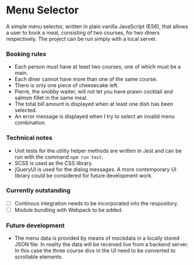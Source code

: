 # Menu Selector
A simple menu selector, written in plain vanilla JavaScript (ES6), that allows a user to book a meal, consisting of two courses, for two diners respectively. The project can be run simply with a local server.

### Booking rules
* Each person must have at least two courses, one of which must be a main.
* Each diner cannot have more than one of the same course.
* There is only one piece of cheesecake left.
* Pierre, the snobby waiter, will not let you have prawn cocktail and salmon fillet in the same meal.
* The total bill amount is displayed when at least one dish has been selected.
* An error message is displayed when I try to select an invalid menu combination.

### Technical notes
* Unit tests for the utility helper methods are written in Jest and can be run with the command `npm run test`.
* SCSS is used as the CSS library.
* jQueryUI is used for the dialog messages. A more contemporary UI library could be considered for future development work.

### Currently outstanding
- [ ] Continous integration needs to be incorporated into the respository.
- [ ] Module bundling with Webpack to be added.

### Future development
* The menu data is provided by means of mockdata in a locally stored JSON file. In reality the data will be received live from a backend server. In this case the three course divs in the UI need to be converted to scrollable elements.




